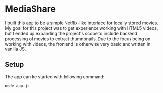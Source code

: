 # MediaShare
I built this app to be a simple Netflix-like interface for locally stored movies. My goal for this project was to get experience working with HTML5 videos, but I ended up expanding the project's scope to include backend processing of movies to extract thumnbnails. Due to the focus being on working with videos, the frontend is otherwise very basic and written in vanilla JS. 


## Setup
The app can be started with following command:
```
node app.js
```

